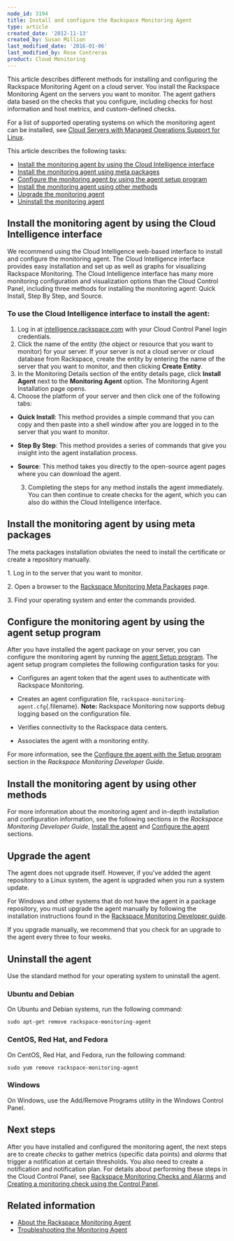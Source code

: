 ```yaml
---
node_id: 3194
title: Install and configure the Rackspace Monitoring Agent
type: article
created_date: '2012-11-13'
created_by: Susan Million
last_modified_date: '2016-01-06'
last_modified_by: Rose Contreras
product: Cloud Monitoring
---
```


This article describes different methods for installing and
configuring the Rackspace Monitoring Agent on a cloud server.  You
install the Rackspace Monitoring Agent on the servers you want to
monitor. The agent gathers data based on the checks that you configure,
including checks for host information and host metrics, and
custom-defined checks.

<span>For a list of supported operating systems on which the monitoring
agent can be installed, see </span>[Cloud Servers with Managed
Operations Support for
Linux](/how-to/cloud-servers-with-managed-operations-support-for-linux)<span>.</span>

This article describes the following tasks:

-   [Install the monitoring agent by using the Cloud Intelligence
    interface](#CI)
-   [Install the monitoring agent using meta packages](#metaPackage)
-   [Configure the monitoring agent by using the agent setup
    program](#agent-setup)
-   [Install the monitoring agent using other methods](#otherMethods)
-   [Upgrade the monitoring agent](#UpgradeAgent)
-   [Uninstall the monitoring agent](#UninstallAgent)

Install the monitoring agent by using the Cloud Intelligence interface
--------------------------------------------------------------------------

We recommend using the Cloud Intelligence web-based interface to install
and configure the monitoring agent. <span>The Cloud Intelligence
interface provides easy installation </span><span>and set up as well as
graphs for visualizing Rackspace Monitoring. </span><span> The Cloud
Intelligence </span><span>interface has many more monitoring
configuration and visualization options than the Cloud Control Panel,
including three </span><span>methods for installing the monitoring
agent: </span>Quick Install, Step By Step, and Source.

### To use the Cloud Intelligence interface to install the agent:

1.  <span>Log in
    at </span>[intelligence.rackspace.com](https://intelligence.rackspace.com/)<span> with
    your Cloud Control Panel login credentials.</span>
2.  Click the name of the entity (<span>the object <span>or resource
    that you want to monitor) </span></span>for your server. If your
    server is not a cloud server or cloud database from Rackspace,
    create the entity by entering the name of the server that you want
    to monitor, and then clicking **Create Entity**.
3.  In the Monitoring Details section of the entity details page, click
    **Install Agent** next to the **Monitoring Agent** option.
    The Monitoring Agent Installation page opens.
4.  Choose the platform of your server and then click one of the
    following tabs:

-   **Quick Install**: This method provides a simple command that you
    can copy and then paste into a shell window after you are logged in
    to the server that you want to monitor.
-   **Step By Step**: This method provides a series of commands that
    give you insight into the agent installation process. <span> </span>
-   **Source**: This method takes you directly to the open-source agent
    pages where you can download the agent. <span> </span>

     3. Completing the steps for any method installs the agent
immediately. You can then continue to create checks for the agent, which
you can also do within the Cloud Intelligence interface.

Install the monitoring agent by using meta packages
-------------------------------------------------------

The meta packages installation obviates the need to install the
certificate or create a repository manually.

1\. Log in to the server that you want to monitor.

<span class="s1">2. Open a browser to the </span>[Rackspace Monitoring
Meta
Packages](http://meta.packages.cloudmonitoring.rackspace.com/) page<span
class="s1">.</span>

3\. Find your operating system and enter the commands provided.

Configure the monitoring agent by using the agent setup program
-------------------------------------------------------------------

After you have installed the agent package on your server, you can
configure the monitoring agent by running the [agent Setup
program](https://developer.rackspace.com/docs/cloud-monitoring/v1/developer-guide/#configure-agent-with-setup "4.3.1. Configure the agent with the Setup program").
The agent setup program completes the following configuration tasks for
you:

<div class="itemizedlist">

-   Configures an agent token that the agent uses to authenticate with
    Rackspace Monitoring.

-   Creates an agent configuration file,
    `rackspace-monitoring-agent.cfg`{.filename}. **Note:** Rackspace
    Monitoring now supports debug logging based on the
    configuration file.

-   Verifies connectivity to the Rackspace data centers.

-   Associates the agent with a monitoring entity.

For more information, see the [Configure the agent with the Setup
program](https://developer.rackspace.com/docs/cloud-monitoring/v1/developer-guide/#configure-agent-with-setup)
section in the *Rackspace Monitoring Developer Guide*.

</div>

Install the monitoring agent by using other methods
-------------------------------------------------------

For more information about the monitoring agent and in-depth
installation and configuration information, see the following sections
in the *Rackspace Monitoring Developer Guide*,<span> </span>[Install the
agent](https://developer.rackspace.com/docs/cloud-monitoring/v1/developer-guide/#install-the-agent)<span> and </span>[Configure
the
agent](https://developer.rackspace.com/docs/cloud-monitoring/v1/developer-guide/#configure-the-agent)<span> sections.</span>

Upgrade the agent
---------------------

The agent does not upgrade itself. However, if you've added the agent
repository to a Linux system, the agent is upgraded when you run a
system update.

For Windows and other systems that do not have the agent in a package
repository, you must upgrade the agent manually by following the
installation instructions found in the [Rackspace Monitoring Developer
guide](https://developer.rackspace.com/docs/cloud-monitoring/v1/developer-guide/#install-agent-windows).

If you upgrade manually, we recommend that you check for an upgrade
to the agent every three to four weeks.

Uninstall the agent
-----------------------

Use the standard method for your operating system to uninstall the
agent.

### Ubuntu and Debian

On Ubuntu and Debian systems, run the following command:

    sudo apt-get remove rackspace-monitoring-agent

### CentOS, Red Hat, and Fedora

On CentOS, Red Hat, and Fedora, run the following command:

    sudo yum remove rackspace-monitoring-agent

### Windows

On Windows, use the Add/Remove Programs utility in the Windows Control
Panel.

Next steps
----------

After you have installed and configured the monitoring agent, the next
steps are to create *checks* to gather metrics (specific data points)
and *alarms* that trigger a notification at certain thresholds. You also
need to create a notification and notification plan. For details about
performing these steps in the Cloud Control Panel, see [Rackspace
Monitoring Checks and
Alarms](/how-to/rackspace-monitoring-checks-and-alarms "Rackspace Cloud Monitoring Checks and Alarms") and
[Creating a monitoring check using the Control
Panel](/how-to/creating-a-monitoring-check-using-the-cloud-control-panel "Creating a Monitoring Check Using the Control Panel").

Related information
-------------------

-   [About the Rackspace Monitoring
    Agent](/how-to/about-the-rackspace-monitoring-agent "About the Monitoring Agent")
-   [Troubleshooting the Monitoring
    Agent](/how-to/troubleshooting-the-rackspace-monitoring-agent "Troubleshoot the Monitoring Agent")


